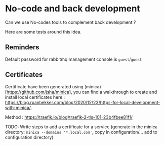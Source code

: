 # No-code and back development

Can we use No-codes tools to complement back development ?

Here are some tests around this idea.

## Reminders

Default password for rabbitmq management console is `guest`/`guest`


## Certificates

Certificate have been generated using (minica)[https://github.com/jsha/minica], you can find a walkthrough to create and install local certificates here : https://blog.ruanbekker.com/blog/2020/12/23/https-for-local-development-with-minica/.

Method : https://traefik.io/blog/traefik-2-tls-101-23b4fbee81f1/

TODO: Write steps to add a certificate for a service (generate in the minica directory: `minica --domains '*.local.com'`, copy in configuration/... add to configuration directory)